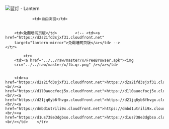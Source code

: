 

<img src="../../raw/master/x/8e0a2b81.c82003be.LanternYellow2.png" alt="蓝灯 - Lantern"/>
<table>
    <tr>
                
                <td>自由浏览</td>
        
        
        <td>免翻墙网页版</td>        <!-- <td><a href="https://d2s2ifd3sjxf31.cloudfront.net"
        target="lantern-mirror">免翻墙网页版</a></td> -->
    </tr>
    
            <tr>
        <td><a href="../../raw/master/x/FreeBrowser.apk"><img
        src="../../raw/master/x/fb.qr.png" /></a></td>

        
        <td><a href="https://d2s2ifd3sjxf31.cloudfront.net">https://d2s2ifd3sjxf31.cloudfront.net</a><br/><a href="https://d1l0auocfocj5x.cloudfront.net">https://d1l0auocfocj5x.cloudfront.net</a><br/><a href="https://d21jq6yb6fhvgx.cloudfront.net">https://d21jq6yb6fhvgx.cloudfront.net</a><br/><a href="https://dmbd1utrili9x.cloudfront.net">https://dmbd1utrili9x.cloudfront.net</a><br/><a href="https://d1us738e3dgbso.cloudfront.net">https://d1us738e3dgbso.cloudfront.net</a><br/></td>    </tr>
</table>
